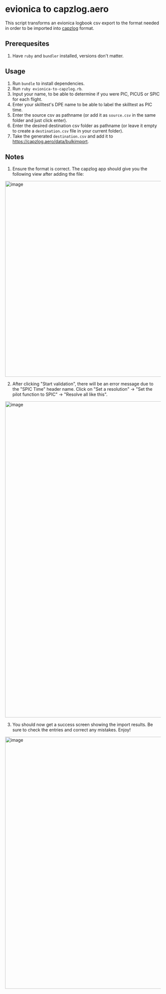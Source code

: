 # evionica to capzlog.aero
This script transforms an evionica logbook csv export to the format needed in order to be imported into [capzlog](https://capzlog.aero/) format.

## Prerequesites

1. Have `ruby` and `bundler` installed, versions don't matter.

## Usage

1. Run `bundle` to install dependencies.
2. Run `ruby evionica-to-capzlog.rb`.
3. Input your name, to be able to determine if you were PIC, PICUS or SPIC for each flight.
4. Enter your skilltest's DPE name to be able to label the skilltest as PIC time.
5. Enter the source csv as pathname (or add it as `source.csv` in the same folder and just click enter).
6. Enter the desired destination csv folder as pathname (or leave it empty to create a `destination.csv` file in your current folder).
7. Take the generated `destination.csv` and add it to https://capzlog.aero/data/bulkimport.

## Notes
1. Ensure the format is correct. The capzlog app should give you the following view after adding the file:
<img width="631" alt="image" src="https://github.com/user-attachments/assets/4cb78433-3362-44fb-9e37-7c12a69d83da">

2. After clicking "Start validation", there will be an error message due to the "SPIC Time" header name. Click on "Set a resolution" -> "Set the pilot function to SPIC" -> "Resolve all like this".
<img width="1019" alt="image" src="https://github.com/user-attachments/assets/2e082dc0-e050-43c9-86fe-8fb388a906e3">

3. You should now get a success screen showing the import results. Be sure to check the entries and correct any mistakes. Enjoy!
<img width="812" alt="image" src="https://github.com/user-attachments/assets/548ad903-4368-4903-912b-a74049be74be">

